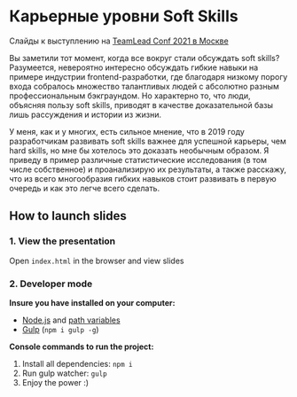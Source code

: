 # Карьерные уровни Soft Skills

Слайды к выступлению на [TeamLead Conf 2021 в Москве](https://teamleadconf.ru/moscow/2021/abstracts/6674)

Вы заметили тот момент, когда все вокруг стали обсуждать soft skills? Разумеется, невероятно интересно обсуждать гибкие навыки на примере индустрии frontend-разработки, где благодаря низкому порогу входа собралось множество талантливых людей с абсолютно разным профессиональным бэкграундом. Но характерно то, что люди, объясняя пользу soft skills, приводят в качестве доказательной базы лишь рассуждения и истории из жизни.

У меня, как и у многих, есть сильное мнение, что в 2019 году разработчикам развивать soft skills важнее для успешной карьеры, чем hard skills, но мне бы хотелось это доказать необычным образом. Я приведу в пример различные статистические исследования (в том числе собственное) и проанализирую их результаты, а также расскажу, что из всего многообразия гибких навыков стоит развивать в первую очередь и как это легче всего сделать.

## How to launch slides
### 1. View the presentation
Open `index.html` in the browser and view slides

### 2. Developer mode

__Insure you have installed on your computer:__

* [Node.js](https://nodejs.org/en/download/) and [path variables](http://stackoverflow.com/questions/8278143/node-js-how-to-run-node-command-from-any-path)
* [Gulp](http://gulpjs.com/) (`npm i gulp -g`)

__Console commands to run the project:__

1. Install all dependenсies: `npm i`
2. Run gulp watcher: `gulp`
3. Enjoy the power :)
